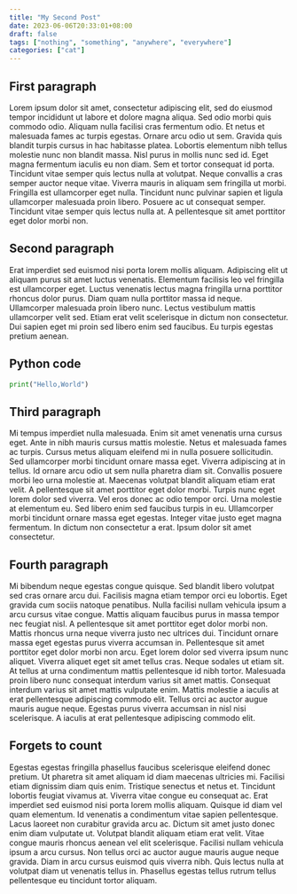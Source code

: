 ```yaml
---
title: "My Second Post"
date: 2023-06-06T20:33:01+08:00
draft: false
tags: ["nothing", "something", "anywhere", "everywhere"]
categories: ["cat"]
---
```


## First paragraph
Lorem ipsum dolor sit amet, consectetur adipiscing elit, sed do eiusmod tempor incididunt ut labore et dolore magna aliqua. Sed odio morbi quis commodo odio. Aliquam nulla facilisi cras fermentum odio. Et netus et malesuada fames ac turpis egestas. Ornare arcu odio ut sem. Gravida quis blandit turpis cursus in hac habitasse platea. Lobortis elementum nibh tellus molestie nunc non blandit massa. Nisl purus in mollis nunc sed id. Eget magna fermentum iaculis eu non diam. Sem et tortor consequat id porta. Tincidunt vitae semper quis lectus nulla at volutpat. Neque convallis a cras semper auctor neque vitae. Viverra mauris in aliquam sem fringilla ut morbi. Fringilla est ullamcorper eget nulla. Tincidunt nunc pulvinar sapien et ligula ullamcorper malesuada proin libero. Posuere ac ut consequat semper. Tincidunt vitae semper quis lectus nulla at. A pellentesque sit amet porttitor eget dolor morbi non.

## Second paragraph
Erat imperdiet sed euismod nisi porta lorem mollis aliquam. Adipiscing elit ut aliquam purus sit amet luctus venenatis. Elementum facilisis leo vel fringilla est ullamcorper eget. Luctus venenatis lectus magna fringilla urna porttitor rhoncus dolor purus. Diam quam nulla porttitor massa id neque. Ullamcorper malesuada proin libero nunc. Lectus vestibulum mattis ullamcorper velit sed. Etiam erat velit scelerisque in dictum non consectetur. Dui sapien eget mi proin sed libero enim sed faucibus. Eu turpis egestas pretium aenean.

## Python code

```python
print("Hello,World")
```

## Third paragraph
Mi tempus imperdiet nulla malesuada. Enim sit amet venenatis urna cursus eget. Ante in nibh mauris cursus mattis molestie. Netus et malesuada fames ac turpis. Cursus metus aliquam eleifend mi in nulla posuere sollicitudin. Sed ullamcorper morbi tincidunt ornare massa eget. Viverra adipiscing at in tellus. Id ornare arcu odio ut sem nulla pharetra diam sit. Convallis posuere morbi leo urna molestie at. Maecenas volutpat blandit aliquam etiam erat velit. A pellentesque sit amet porttitor eget dolor morbi. Turpis nunc eget lorem dolor sed viverra. Vel eros donec ac odio tempor orci. Urna molestie at elementum eu. Sed libero enim sed faucibus turpis in eu. Ullamcorper morbi tincidunt ornare massa eget egestas. Integer vitae justo eget magna fermentum. In dictum non consectetur a erat. Ipsum dolor sit amet consectetur.

## Fourth paragraph
Mi bibendum neque egestas congue quisque. Sed blandit libero volutpat sed cras ornare arcu dui. Facilisis magna etiam tempor orci eu lobortis. Eget gravida cum sociis natoque penatibus. Nulla facilisi nullam vehicula ipsum a arcu cursus vitae congue. Mattis aliquam faucibus purus in massa tempor nec feugiat nisl. A pellentesque sit amet porttitor eget dolor morbi non. Mattis rhoncus urna neque viverra justo nec ultrices dui. Tincidunt ornare massa eget egestas purus viverra accumsan in. Pellentesque sit amet porttitor eget dolor morbi non arcu. Eget lorem dolor sed viverra ipsum nunc aliquet. Viverra aliquet eget sit amet tellus cras. Neque sodales ut etiam sit. At tellus at urna condimentum mattis pellentesque id nibh tortor. Malesuada proin libero nunc consequat interdum varius sit amet mattis. Consequat interdum varius sit amet mattis vulputate enim. Mattis molestie a iaculis at erat pellentesque adipiscing commodo elit. Tellus orci ac auctor augue mauris augue neque. Egestas purus viverra accumsan in nisl nisi scelerisque. A iaculis at erat pellentesque adipiscing commodo elit.

## Forgets to count
Egestas egestas fringilla phasellus faucibus scelerisque eleifend donec pretium. Ut pharetra sit amet aliquam id diam maecenas ultricies mi. Facilisi etiam dignissim diam quis enim. Tristique senectus et netus et. Tincidunt lobortis feugiat vivamus at. Viverra vitae congue eu consequat ac. Erat imperdiet sed euismod nisi porta lorem mollis aliquam. Quisque id diam vel quam elementum. Id venenatis a condimentum vitae sapien pellentesque. Lacus laoreet non curabitur gravida arcu ac. Dictum sit amet justo donec enim diam vulputate ut. Volutpat blandit aliquam etiam erat velit. Vitae congue mauris rhoncus aenean vel elit scelerisque. Facilisi nullam vehicula ipsum a arcu cursus. Non tellus orci ac auctor augue mauris augue neque gravida. Diam in arcu cursus euismod quis viverra nibh. Quis lectus nulla at volutpat diam ut venenatis tellus in. Phasellus egestas tellus rutrum tellus pellentesque eu tincidunt tortor aliquam.